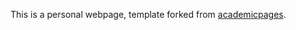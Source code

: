 This is a personal webpage, template forked from [academicpages](https://github.com/academicpages/academicpages.github.io).
